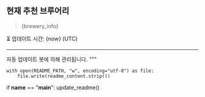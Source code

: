 ## 현재 추천 브루어리
> {brewery_info}

⏳ 업데이트 시간: {now} (UTC)

---
자동 업데이트 봇에 의해 관리됩니다.
"""

    with open(README_PATH, "w", encoding="utf-8") as file:
        file.write(readme_content.strip())

if __name__ == "__main__":
    update_readme()